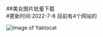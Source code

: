 ##美女图片批量下载  
#更新时间:2022-7-8   目前有4个网站的


![Image of Yaktocat](https://raw.githubusercontent.com/qiyue520/meinv/1246138c5d2259d91f874e6d3884f518f3c311fe/images/QQ%E6%88%AA%E5%9B%BE20211230213309.png)

